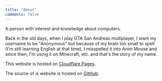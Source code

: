 ```yaml
---
title: "About"
comments: false
---
```

A person with interest and knowledge about computers.

Back in the old days, when I play GTA San Andreas multiplayer, I want my username to be "Anonymous" but because of my brain too small to spell (I'm still learning English at that time), I misspelled it into Anim Mouse and since then, I'm using it on Minecraft, etc. and that's the story of my name.

This website is hosted on [Cloudflare Pages](https://pages.cloudflare.com/).

The source of is website is hosted on [GitHub](https://github.com/AnimMouse/animmouse-website).